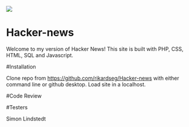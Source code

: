 ![](https://media.giphy.com/media/o0vwzuFwCGAFO/giphy.gif)

# Hacker-news

Welcome to my version of Hacker News! This site is built with PHP, CSS, HTML, SQL and Javascript.

#Installation

Clone repo from https://github.com/rikardseg/Hacker-news with either command line or github desktop. Load site in a localhost.

#Code Review

#Testers

Simon Lindstedt
